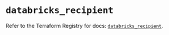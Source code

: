 # `databricks_recipient`

Refer to the Terraform Registry for docs: [`databricks_recipient`](https://registry.terraform.io/providers/databricks/databricks/1.61.0/docs/resources/recipient).
